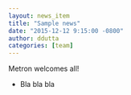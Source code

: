 ```yaml
---
layout: news_item
title: "Sample news"
date: "2015-12-12 9:15:00 -0800"
author: ddutta
categories: [team]
---
```


Metron welcomes all!

* Bla bla bla
